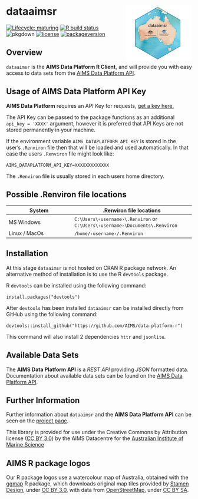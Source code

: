 <!-- README.md is generated from README.Rmd. Please edit that file -->

dataaimsr <img src="man/figures/logo.png" width = 180 alt="dataaimsr Logo" align="right" />
===========================================================================================

<!-- badges: start -->

[![Lifecycle:
maturing](https://img.shields.io/badge/lifecycle-maturing-blue.svg)](https://www.tidyverse.org/lifecycle/#maturing)
[![R build
status](https://github.com/AIMS/data-platform-r/workflows/R-CMD-check/badge.svg)](https://github.com/AIMS/data-platform-r/actions)
![pkgdown](https://github.com/AIMS/data-platform-r/workflows/pkgdown/badge.svg)
[![license](https://img.shields.io/badge/license-CC%20BY%203.0%20AU-lightgrey.svg)](https://choosealicense.com/)
[![packageversion](https://img.shields.io/badge/Package%20version-1.0.1-orange.svg)](commits/master)
<!-- badges: end -->

Overview
--------

`dataaimsr` is the **AIMS Data Platform R Client**, and will provide you
with easy access to data sets from the [AIMS Data Platform
API](https://aims.github.io/data-platform).

Usage of AIMS Data Platform API Key
-----------------------------------

**AIMS Data Platform** requires an API Key for requests, [get a key
here.](https://aims.github.io/data-platform/key-request)

The API Key can be passed to the package functions as an additional
`api_key = 'XXXX'` argument, however it is preferred that API Keys are
not stored permanently in your machine.

If the environment variable `AIMS_DATAPLATFORM_API_KEY` is stored in the
user’s `.Renviron` file then that will be loaded and used automatically.
In that case the users `.Renviron` file might look like:

    AIMS_DATAPLATFORM_API_KEY=XXXXXXXXXXXXX

The `.Renviron` file is usually stored in each users home directory.

Possible .Renviron file locations
---------------------------------

<table>
<colgroup>
<col style="width: 35%" />
<col style="width: 64%" />
</colgroup>
<thead>
<tr class="header">
<th>System</th>
<th>.Renviron file locations</th>
</tr>
</thead>
<tbody>
<tr class="odd">
<td>MS Windows</td>
<td><code>C:\Users\‹username›\.Renviron</code> or <code>C:\Users\‹username›\Documents\.Renviron</code></td>
</tr>
<tr class="even">
<td>Linux / MacOs</td>
<td><code>/home/‹username›/.Renviron</code></td>
</tr>
</tbody>
</table>

Installation
------------

At this stage `dataaimsr` is not hosted on CRAN R package network. An
alternative method of installation is to use the R `devtools` package.

R `devtools` can be installed using the following command:

    install.packages("devtools")

After `devtools` has been installed `dataaimsr` can be installed
directly from GitHub using the following command:

    devtools::install_github("https://github.com/AIMS/data-platform-r")

This command will also install 2 dependencies `httr` and `jsonlite`.

Available Data Sets
-------------------

The **AIMS Data Platform API** is a *REST API* providing *JSON*
formatted data. Documentation about available data sets can be found on
the [AIMS Data Platform API](https://aims.github.io/data-platform).

Further Information
-------------------

Further information about `dataaimsr` and the **AIMS Data Platform API**
can be seen on the [project
page](https://aims.github.io/data-platform-r).

This library is provided for use under the Creative Commons by
Attribution license ([CC BY
3.0](https://creativecommons.org/licenses/by/3.0/au/legalcode)) by the
AIMS Datacentre for the [Australian Institute of Marine
Science](https://www.aims.gov.au)

AIMS R package logos
--------------------

Our R package logos use a watercolour map of Australia, obtained with
the [ggmap](https://cran.r-project.org/web/packages/ggmap/) R package,
which downloads original map tiles provided by [Stamen
Design](http://stamen.com), under [CC BY
3.0](http://creativecommons.org/licenses/by/3.0), with data from
[OpenStreetMap](http://openstreetmap.org), under [CC BY
SA](http://creativecommons.org/licenses/by-sa/3.0).
